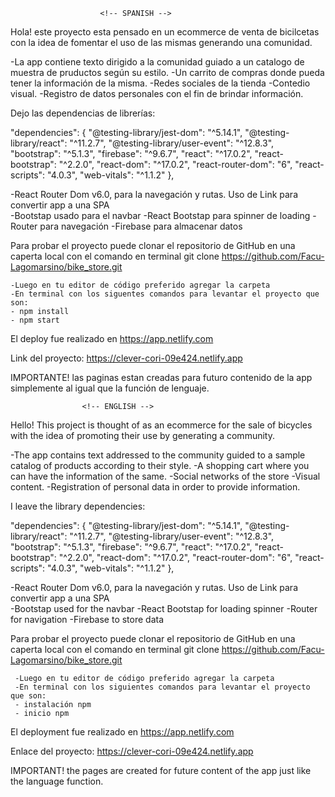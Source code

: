                         <!-- SPANISH -->
Hola! este proyecto esta pensado en un ecommerce de venta de bicilcetas con la idea de fomentar el uso de las mismas generando una comunidad.

-La app contiene texto dirigido a la comunidad guiado a un catalogo de muestra de pruductos según su estilo.
-Un carrito de compras donde pueda tener la información de la misma.
-Redes sociales de la tienda
-Contedio visual.
-Registro de datos personales con el fin de brindar información.

Dejo las dependencias de librerías:

 "dependencies": {
    "@testing-library/jest-dom": "^5.14.1",
    "@testing-library/react": "^11.2.7",
    "@testing-library/user-event": "^12.8.3",
    "bootstrap": "^5.1.3",
    "firebase": "^9.6.7",
    "react": "^17.0.2",
    "react-bootstrap": "^2.2.0",
    "react-dom": "^17.0.2",
    "react-router-dom": "6",
    "react-scripts": "4.0.3",
    "web-vitals": "^1.1.2"
  },

  -React Router Dom v6.0, para la navegación y rutas. Uso de Link para convertir app a una SPA  
  -Bootstap usado para el navbar
  -React Bootstap para spinner de loading
  -Router para navegación
  -Firebase para almacenar datos

  Para probar el proyecto puede clonar el repositorio de GitHub en una caperta local con el comando en terminal git clone https://github.com/Facu-Lagomarsino/bike_store.git

    -Luego en tu editor de código preferido agregar la carpeta
    -En terminal con los siguentes comandos para levantar el proyecto que son:
    - npm install
    - npm start

El deploy fue realizado en https://app.netlify.com

Link del proyecto: https://clever-cori-09e424.netlify.app

  IMPORTANTE! las paginas estan creadas para futuro contenido de la app simplemente al igual que la función de lenguaje.


                    <!-- ENGLISH -->

Hello! This project is thought of as an ecommerce for the sale of bicycles with the idea of ​​promoting their use by generating a community.

-The app contains text addressed to the community guided to a sample catalog of products according to their style.
-A shopping cart where you can have the information of the same.
-Social networks of the store
-Visual content.
-Registration of personal data in order to provide information.

I leave the library dependencies:

 "dependencies": {
    "@testing-library/jest-dom": "^5.14.1",
    "@testing-library/react": "^11.2.7",
    "@testing-library/user-event": "^12.8.3",
    "bootstrap": "^5.1.3",
    "firebase": "^9.6.7",
    "react": "^17.0.2",
    "react-bootstrap": "^2.2.0",
    "react-dom": "^17.0.2",
    "react-router-dom": "6",
    "react-scripts": "4.0.3",
    "web-vitals": "^1.1.2"
  },

  -React Router Dom v6.0, para la navegación y rutas. Uso de Link para convertir app a una SPA  
  -Bootstap used for the navbar
  -React Bootstap for loading spinner
  -Router for navigation
  -Firebase to store data

  Para probar el proyecto puede clonar el repositorio de GitHub en una caperta local con el comando en terminal git clone https://github.com/Facu-Lagomarsino/bike_store.git

     -Luego en tu editor de código preferido agregar la carpeta
     -En terminal con los siguientes comandos para levantar el proyecto que son:
     - instalación npm
     - inicio npm

El deployment fue realizado en https://app.netlify.com

Enlace del proyecto: https://clever-cori-09e424.netlify.app

  IMPORTANT! the pages are created for future content of the app just like the language function.